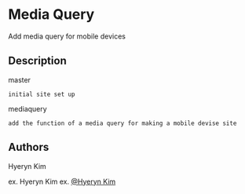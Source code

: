 # Media Query

Add media query for mobile devices

## Description

master
```
initial site set up
```
mediaquery
```
add the function of a media query for making a mobile devise site
```

## Authors

Hyeryn Kim

ex. Hyeryn Kim 
ex. [@Hyeryn Kim](https://instagram.com/hrk9501)
